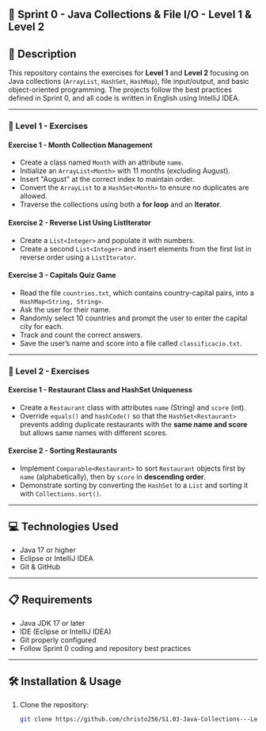 ## 📘 Sprint 0 - Java Collections & File I/O - Level 1 & Level 2

## 📄 Description

This repository contains the exercises for **Level 1** and **Level 2** focusing on Java collections (`ArrayList`, `HashSet`, `HashMap`), file input/output, and basic object-oriented programming. The projects follow the best practices defined in Sprint 0, and all code is written in English using IntelliJ IDEA.

---

### 🧩 Level 1 - Exercises

#### Exercise 1 - Month Collection Management

- Create a class named `Month` with an attribute `name`.  
- Initialize an `ArrayList<Month>` with 11 months (excluding August).  
- Insert "August" at the correct index to maintain order.  
- Convert the `ArrayList` to a `HashSet<Month>` to ensure no duplicates are allowed.  
- Traverse the collections using both a **for loop** and an **Iterator**.

#### Exercise 2 - Reverse List Using ListIterator

- Create a `List<Integer>` and populate it with numbers.  
- Create a second `List<Integer>` and insert elements from the first list in reverse order using a `ListIterator`.

#### Exercise 3 - Capitals Quiz Game

- Read the file `countries.txt`, which contains country-capital pairs, into a `HashMap<String, String>`.  
- Ask the user for their name.  
- Randomly select 10 countries and prompt the user to enter the capital city for each.  
- Track and count the correct answers.  
- Save the user’s name and score into a file called `classificacio.txt`.

---

### 🧩 Level 2 - Exercises

#### Exercise 1 - Restaurant Class and HashSet Uniqueness

- Create a `Restaurant` class with attributes `name` (String) and `score` (int).  
- Override `equals()` and `hashCode()` so that the `HashSet<Restaurant>` prevents adding duplicate restaurants with the **same name and score** but allows same names with different scores.

#### Exercise 2 - Sorting Restaurants

- Implement `Comparable<Restaurant>` to sort `Restaurant` objects first by `name` (alphabetically), then by `score` in **descending order**.  
- Demonstrate sorting by converting the `HashSet` to a `List` and sorting it with `Collections.sort()`.

---

## 💻 Technologies Used

- Java 17 or higher  
- Eclipse or IntelliJ IDEA  
- Git & GitHub  

---

## 📋 Requirements

- Java JDK 17 or later  
- IDE (Eclipse or IntelliJ IDEA)  
- Git properly configured  
- Follow Sprint 0 coding and repository best practices  

---

## 🛠️ Installation & Usage

1. Clone the repository:  
   ```bash
   git clone https://github.com/christo256/S1.03-Java-Collections---Level-1-2.git
